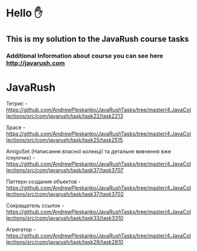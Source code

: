 # Hello  :hand:
## This is my solution to the JavaRush course tasks

### Additional Information about course you can see here http://javarush.com

# JavaRush

Тетрис -https://github.com/AndrewPleskanko/JavaRushTasks/tree/master/4.JavaCollections/src/com/javarush/task/task22/task2213

Space - https://github.com/AndrewPleskanko/JavaRushTasks/tree/master/4.JavaCollections/src/com/javarush/task/task25/task2515

AmigoSet (Написання власної колекції та детальне вивчення вже існуючих) - https://github.com/AndrewPleskanko/JavaRushTasks/tree/master/4.JavaCollections/src/com/javarush/task/task37/task3707

Паттерн создания объектов - https://github.com/AndrewPleskanko/JavaRushTasks/tree/master/4.JavaCollections/src/com/javarush/task/task37/task3702

Сокращатель ссылок - https://github.com/AndrewPleskanko/JavaRushTasks/tree/master/4.JavaCollections/src/com/javarush/task/task33/task3310

Агрегатор - https://github.com/AndrewPleskanko/JavaRushTasks/tree/master/4.JavaCollections/src/com/javarush/task/task28/task2810
